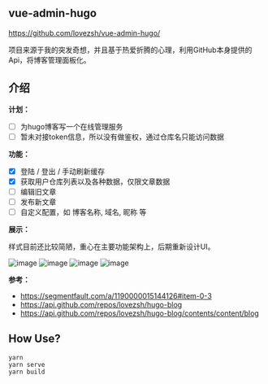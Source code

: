 ## vue-admin-hugo

https://github.com/lovezsh/vue-admin-hugo/

项目来源于我的突发奇想，并且基于热爱折腾的心理，利用GitHub本身提供的Api，将博客管理面板化。

## 介绍

**计划：**
- [ ] 为hugo博客写一个在线管理服务
- [ ] 暂未对接token信息，所以没有做鉴权，通过仓库名只能访问数据

**功能：**
- [x] 登陆 / 登出 / 手动刷新缓存
- [x] 获取用户仓库列表以及各种数据，仅限文章数据
- [ ] 编辑旧文章
- [ ] 发布新文章
- [ ] 自定义配置，如 博客名称, 域名, 昵称 等

**展示：**

样式目前还比较简陋，重心在主要功能架构上，后期重新设计UI。

![image](https://imgbed.netlify.app/images/image.5u1ybxnqk980.webp)
![image](https://imgbed.netlify.app/images/image.44obmiv90no0.webp)
![image](https://imgbed.netlify.app/images/image.1c2evayuvaz.webp)
![image](https://imgbed.netlify.app/images/image.237a8kiq3sxs.webp)

**参考：**
- https://segmentfault.com/a/1190000015144126#item-0-3
- https://api.github.com/repos/lovezsh/hugo-blog
- https://api.github.com/repos/lovezsh/hugo-blog/contents/content/blog


## How Use?

```
yarn
yarn serve
yarn build
```
